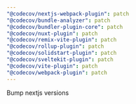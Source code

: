 ```yaml
---
"@codecov/nextjs-webpack-plugin": patch
"@codecov/bundle-analyzer": patch
"@codecov/bundler-plugin-core": patch
"@codecov/nuxt-plugin": patch
"@codecov/remix-vite-plugin": patch
"@codecov/rollup-plugin": patch
"@codecov/solidstart-plugin": patch
"@codecov/sveltekit-plugin": patch
"@codecov/vite-plugin": patch
"@codecov/webpack-plugin": patch
---
```


Bump nextjs versions
